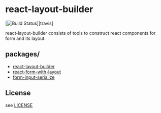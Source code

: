 # react-layout-builder

[![Build Status](https://travis-ci.org/blacktangent/react-layout-builder.svg?branch=master)][travis]

react-layout-builder consists of tools to construct react components for form and its layout.

## packages/
- [react-layout-builder](https://github.com/blacktangent/react-layout-builder/tree/master/packages/react-layout-builder)
- [react-form-with-layout](https://github.com/blacktangent/react-layout-builder/tree/master/packages/react-form-with-layout)
- [form-input-serialize](https://github.com/blacktangent/react-layout-builder/tree/master/packages/form-input-serialize)

## License
see [LICENSE](https://github.com/blacktangent/react-layout-builder/blob/master/LICENSE)
